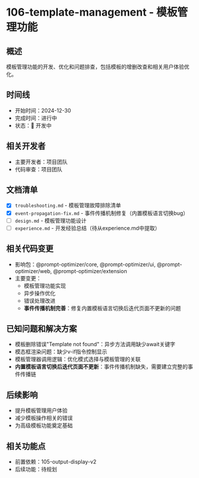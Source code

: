 # 106-template-management - 模板管理功能

## 概述
模板管理功能的开发、优化和问题排查，包括模板的增删改查和相关用户体验优化。

## 时间线
- 开始时间：2024-12-30
- 完成时间：进行中
- 状态：🔄 开发中

## 相关开发者
- 主要开发者：项目团队
- 代码审查：项目团队

## 文档清单
- [x] `troubleshooting.md` - 模板管理故障排除清单
- [x] `event-propagation-fix.md` - 事件传播机制修复（内置模板语言切换bug）
- [ ] `design.md` - 模板管理功能设计
- [ ] `experience.md` - 开发经验总结（待从experience.md中提取）

## 相关代码变更
- 影响包：@prompt-optimizer/core, @prompt-optimizer/ui, @prompt-optimizer/web, @prompt-optimizer/extension
- 主要变更：
  - 模板管理功能实现
  - 异步操作优化
  - 错误处理改进
  - **事件传播机制完善**：修复内置模板语言切换后迭代页面不更新的问题

## 已知问题和解决方案
- 模板删除错误"Template not found"：异步方法调用缺少await关键字
- 模态框渲染问题：缺少v-if指令控制显示
- 模板管理器调用逻辑：优化模式选择与模板管理的关联
- **内置模板语言切换后迭代页面不更新**：事件传播机制缺失，需要建立完整的事件传播链

## 后续影响
- 提升模板管理用户体验
- 减少模板操作相关的错误
- 为高级模板功能奠定基础

## 相关功能点
- 前置依赖：105-output-display-v2
- 后续功能：待规划
